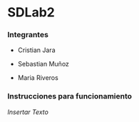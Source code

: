 # SDLab2

### Integrantes

- Cristian Jara

- Sebastian Muñoz

- Maria Riveros


### Instrucciones para funcionamiento

*Insertar Texto*
